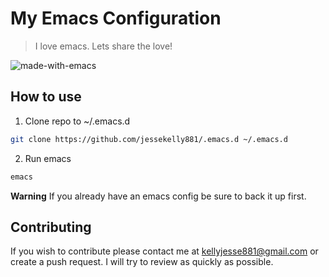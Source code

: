 # My Emacs Configuration
> I love emacs. Lets share the love!

![made-with-emacs](https://img.shields.io/badge/Made%20with-Emacs%20Lisp-8b0000.svg)

## How to use

1. Clone repo to ~/.emacs.d

```bash
git clone https://github.com/jessekelly881/.emacs.d ~/.emacs.d
```

2. Run emacs

```bash
emacs
```

**Warning** If you already have an emacs config be sure to back it up first.


## Contributing

If you wish to contribute please contact me at kellyjesse881@gmail.com or create a push request. I will try to review as quickly as possible.
